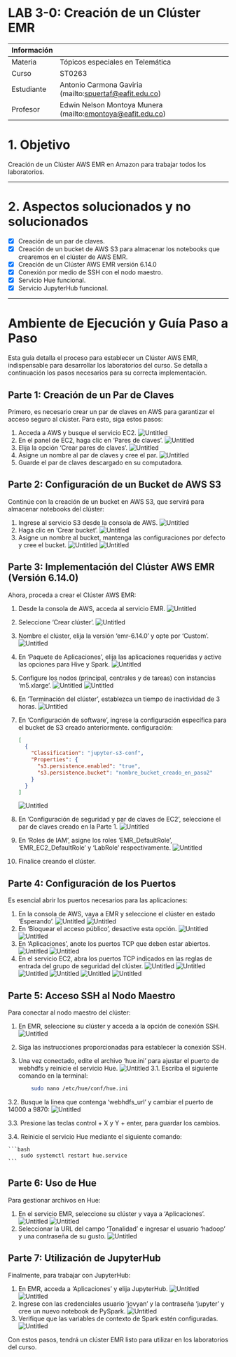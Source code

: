 # LAB 3-0: Creación de un Clúster EMR

| Información |  |
| --- | --- |
| Materia | Tópicos especiales en Telemática |
| Curso | ST0263 |
| Estudiante | Antonio Carmona Gaviria (mailto:spuertaf@eafit.edu.co) |
| Profesor | Edwin Nelson Montoya Munera (mailto:emontoya@eafit.edu.co) |

# 1. Objetivo

Creación de un Clúster AWS EMR en Amazon para trabajar todos los laboratorios.

---

# 2. Aspectos solucionados y no solucionados

- [x]  Creación de un par de claves.
- [x]  Creación de un bucket de AWS S3 para almacenar los notebooks que crearemos en el clúster de AWS EMR.
- [x]  Creación de un Clúster AWS EMR versión 6.14.0
- [x]  Conexión por medio de SSH con el nodo maestro.
- [x]  Servicio Hue funcional.
- [x]  Servicio JupyterHub funcional.

---
# Ambiente de Ejecución y Guía Paso a Paso

Esta guía detalla el proceso para establecer un Clúster AWS EMR, indispensable para desarrollar los laboratorios del curso. Se detalla a continuación los pasos necesarios para su correcta implementación.

## Parte 1: Creación de un Par de Claves

Primero, es necesario crear un par de claves en AWS para garantizar el acceso seguro al clúster. Para esto, siga estos pasos:

1. Acceda a AWS y busque el servicio EC2.
    ![Untitled](https://github.com/acarmonag/acarmonag-st0263/blob/master/Lab3/0/IMGS/1.png)
2. En el panel de EC2, haga clic en ‘Pares de claves’.
    ![Untitled](https://github.com/acarmonag/acarmonag-st0263/blob/master/Lab3/0/IMGS/2.png)
3. Elija la opción ‘Crear pares de claves’.
    ![Untitled](https://github.com/acarmonag/acarmonag-st0263/blob/master/Lab3/0/IMGS/3.png)
4. Asigne un nombre al par de claves y cree el par.
    ![Untitled](https://github.com/acarmonag/acarmonag-st0263/blob/master/Lab3/0/IMGS/4.png)
5. Guarde el par de claves descargado en su computadora.

## Parte 2: Configuración de un Bucket de AWS S3

Continúe con la creación de un bucket en AWS S3, que servirá para almacenar notebooks del clúster:

1. Ingrese al servicio S3 desde la consola de AWS.
    ![Untitled](https://github.com/acarmonag/acarmonag-st0263/blob/master/Lab3/0/IMGS/5.png)
2. Haga clic en ‘Crear bucket’.
    ![Untitled](https://github.com/acarmonag/acarmonag-st0263/blob/master/Lab3/0/IMGS/6.png)
3. Asigne un nombre al bucket, mantenga las configuraciones por defecto y cree el bucket.
    ![Untitled](https://github.com/acarmonag/acarmonag-st0263/blob/master/Lab3/0/IMGS/7.png)
    ![Untitled](https://github.com/acarmonag/acarmonag-st0263/blob/master/Lab3/0/IMGS/8.png)

## Parte 3: Implementación del Clúster AWS EMR (Versión 6.14.0)

Ahora, proceda a crear el Clúster AWS EMR:

1. Desde la consola de AWS, acceda al servicio EMR.
    ![Untitled](https://github.com/acarmonag/acarmonag-st0263/blob/master/Lab3/0/IMGS/9.png)
2. Seleccione ‘Crear clúster’.
    ![Untitled](https://github.com/acarmonag/acarmonag-st0263/blob/master/Lab3/0/IMGS/10.png)
3. Nombre el clúster, elija la versión ‘emr-6.14.0’ y opte por ‘Custom’.
    ![Untitled](https://github.com/acarmonag/acarmonag-st0263/blob/master/Lab3/0/IMGS/11.png)
4. En ‘Paquete de Aplicaciones’, elija las aplicaciones requeridas y active las opciones para Hive y Spark.
    ![Untitled](https://github.com/acarmonag/acarmonag-st0263/blob/master/Lab3/0/IMGS/12.png)
5. Configure los nodos (principal, centrales y de tareas) con instancias ‘m5.xlarge’.
    ![Untitled](https://github.com/acarmonag/acarmonag-st0263/blob/master/Lab3/0/IMGS/13.png)
    ![Untitled](https://github.com/acarmonag/acarmonag-st0263/blob/master/Lab3/0/IMGS/14.png)
6. En ‘Terminación del clúster’, establezca un tiempo de inactividad de 3 horas.
    ![Untitled](https://github.com/acarmonag/acarmonag-st0263/blob/master/Lab3/0/IMGS/15.png)
7. En ‘Configuración de software’, ingrese la configuración específica para el bucket de S3 creado anteriormente.
    configuración:
    
    ```json
    [
      {
        "Classification": "jupyter-s3-conf",
        "Properties": {
          "s3.persistence.enabled": "true",
          "s3.persistence.bucket": "nombre_bucket_creado_en_paso2"
        }
      }
    ]
    ```
    ![Untitled](https://github.com/acarmonag/acarmonag-st0263/blob/master/Lab3/0/IMGS/16.png)
8. En ‘Configuración de seguridad y par de claves de EC2’, seleccione el par de claves creado en la Parte 1.
    ![Untitled](https://github.com/acarmonag/acarmonag-st0263/blob/master/Lab3/0/IMGS/17.png)
9. En ‘Roles de IAM’, asigne los roles ‘EMR_DefaultRole’, ‘EMR_EC2_DefaultRole’ y ‘LabRole’ respectivamente.
    ![Untitled](https://github.com/acarmonag/acarmonag-st0263/blob/master/Lab3/0/IMGS/18.png)
10. Finalice creando el clúster.

## Parte 4: Configuración de los Puertos

Es esencial abrir los puertos necesarios para las aplicaciones:

1. En la consola de AWS, vaya a EMR y seleccione el clúster en estado ‘Esperando’.
    ![Untitled](https://github.com/acarmonag/acarmonag-st0263/blob/master/Lab3/0/IMGS/19.png)
    ![Untitled](https://github.com/acarmonag/acarmonag-st0263/blob/master/Lab3/0/IMGS/20.png)
2. En ‘Bloquear el acceso público’, desactive esta opción.
    ![Untitled](https://github.com/acarmonag/acarmonag-st0263/blob/master/Lab3/0/IMGS/21.png)
    ![Untitled](https://github.com/acarmonag/acarmonag-st0263/blob/master/Lab3/0/IMGS/22.png)
3. En ‘Aplicaciones’, anote los puertos TCP que deben estar abiertos.
    ![Untitled](https://github.com/acarmonag/acarmonag-st0263/blob/master/Lab3/0/IMGS/23.png)
    ![Untitled](https://github.com/acarmonag/acarmonag-st0263/blob/master/Lab3/0/IMGS/24.png)
4. En el servicio EC2, abra los puertos TCP indicados en las reglas de entrada del grupo de seguridad del clúster.
    ![Untitled](https://github.com/acarmonag/acarmonag-st0263/blob/master/Lab3/0/IMGS/25.png)
    ![Untitled](https://github.com/acarmonag/acarmonag-st0263/blob/master/Lab3/0/IMGS/26.png)
    ![Untitled](https://github.com/acarmonag/acarmonag-st0263/blob/master/Lab3/0/IMGS/27.png)
    ![Untitled](https://github.com/acarmonag/acarmonag-st0263/blob/master/Lab3/0/IMGS/28.png)
    ![Untitled](https://github.com/acarmonag/acarmonag-st0263/blob/master/Lab3/0/IMGS/29.png)
    ![Untitled](https://github.com/acarmonag/acarmonag-st0263/blob/master/Lab3/0/IMGS/30.png)

## Parte 5: Acceso SSH al Nodo Maestro

Para conectar al nodo maestro del clúster:

1. En EMR, seleccione su clúster y acceda a la opción de conexión SSH.
    ![Untitled](https://github.com/acarmonag/acarmonag-st0263/blob/master/Lab3/0/IMGS/31.png)
2. Siga las instrucciones proporcionadas para establecer la conexión SSH.
3. Una vez conectado, edite el archivo ‘hue.ini’ para ajustar el puerto de webhdfs y reinicie el servicio Hue.
    ![Untitled](https://github.com/acarmonag/acarmonag-st0263/blob/master/Lab3/0/IMGS/32.png)
3.1. Escriba el siguiente comando en la terminal:
        
    ```bash
        sudo nano /etc/hue/conf/hue.ini
    ```

3.2. Busque la linea que contenga ‘webhdfs_url’ y cambiar el puerto de 14000 a 9870:
![Untitled](https://github.com/acarmonag/acarmonag-st0263/blob/master/Lab3/0/IMGS/33.png)

3.3. Presione las teclas control + X y Y + enter, para guardar los cambios.

3.4. Reinicie el servicio Hue mediante el siguiente comando:
            
    ```bash
        sudo systemctl restart hue.service
    ```

## Parte 6: Uso de Hue

Para gestionar archivos en Hue:

1. En el servicio EMR, seleccione su clúster y vaya a ‘Aplicaciones’.
    ![Untitled](https://github.com/acarmonag/acarmonag-st0263/blob/master/Lab3/0/IMGS/23.png)
    ![Untitled](https://github.com/acarmonag/acarmonag-st0263/blob/master/Lab3/0/IMGS/24.png)
2. Seleccionar la URL del campo ‘Tonalidad’ e ingresar el usuario ‘hadoop’ y una contraseña de su gusto.
    ![Untitled](https://github.com/acarmonag/acarmonag-st0263/blob/master/Lab3/0/IMGS/34.png)

## Parte 7: Utilización de JupyterHub

Finalmente, para trabajar con JupyterHub:

1. En EMR, acceda a ‘Aplicaciones’ y elija JupyterHub.
    ![Untitled](https://github.com/acarmonag/acarmonag-st0263/blob/master/Lab3/0/IMGS/23.png)
    ![Untitled](https://github.com/acarmonag/acarmonag-st0263/blob/master/Lab3/0/IMGS/24.png)
2. Ingrese con las credenciales usuario ‘jovyan’ y la contraseña ‘jupyter’ y cree un nuevo notebook de PySpark.
    ![Untitled](https://github.com/acarmonag/acarmonag-st0263/blob/master/Lab3/0/IMGS/35.png)
3. Verifique que las variables de contexto de Spark estén configuradas.
    ![Untitled](https://github.com/acarmonag/acarmonag-st0263/blob/master/Lab3/0/IMGS/36.png)

Con estos pasos, tendrá un clúster EMR listo para utilizar en los laboratorios del curso.
